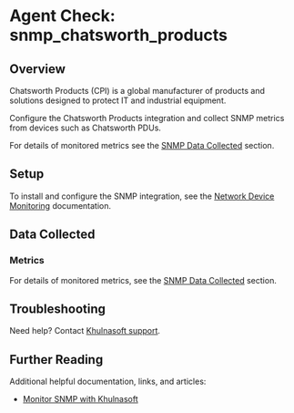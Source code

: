 # Agent Check: snmp_chatsworth_products

## Overview

Chatsworth Products (CPI) is a global manufacturer of products and solutions designed to protect IT and industrial equipment.

Configure the Chatsworth Products integration and collect SNMP metrics from devices such as Chatsworth PDUs.

For details of monitored metrics see the [SNMP Data Collected][1] section.

## Setup

To install and configure the SNMP integration, see the [Network Device Monitoring][2] documentation.

## Data Collected

### Metrics

For details of monitored metrics, see the [SNMP Data Collected][1] section.

## Troubleshooting

Need help? Contact [Khulnasoft support][4].

## Further Reading

Additional helpful documentation, links, and articles:

* [Monitor SNMP with Khulnasoft][5]


[1]: https://docs.khulnasoft.com/network_performance_monitoring/devices/data
[2]: https://docs.khulnasoft.com/network_performance_monitoring/devices/setup
[3]: https://github.com/KhulnaSoft/integrations-core/blob/master/snmp_chatsworth_products/assets/service_checks.json
[4]: https://docs.khulnasoft.com/help/
[5]: https://www.khulnasoft.com/blog/monitor-snmp-with-khulnasoft/

